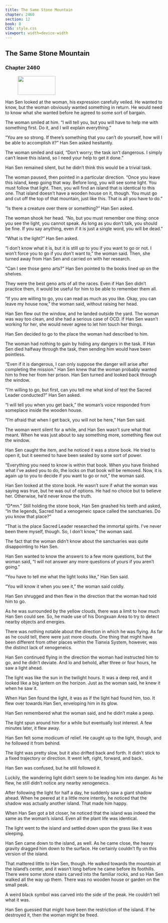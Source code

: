 ```yaml
---
title: The Same Stone Mountain
chapter: 2460
section: 12
book: 8
CSS: style.css
viewport: width=device-width
---
```


## The Same Stone Mountain

### Chapter 2460

<figure>
	<img src="../Images/gem.gif" alt="" id="gem" width="120" height="60" />
</figure>

Han Sen looked at the woman, his expression carefully veiled. He wanted to know, but the woman obviously wanted something in return. He would need to know what she wanted before he agreed to some sort of bargain.

The woman smiled at him. “I will tell you, but you will have to help me with something first. Do it, and I will explain everything.”

“You are so strong. If there’s something that you can’t do yourself, how will I be able to accomplish it?” Han Sen asked hesitantly.

The woman smiled and said, “Don’t worry; the task isn’t dangerous. I simply can’t leave this island, so I need your help to get it done.”

Han Sen remained silent, but he didn’t think this would be a trivial task.

The woman paused, then pointed in a particular direction. “Once you leave this island, keep going that way. Before long, you will see some light. You must follow that light. Then, you will find an island that is identical to this one. That island doesn’t have a wooden house on it, though. You must go and cut off the top of that mountain, just like this. That is all you have to do.”

“Is there a creature over there or something?” Han Sen asked.

The woman shook her head. “No, but you must remember one thing: once you see the light, you cannot speak. As long as you don’t talk, you should be fine. If you say anything, even if it is just a single word, you will be dead.”

“What is the light?” Han Sen asked.

“I don’t know what it is, but it is still up to you if you want to go or not. I won’t force you to go if you don’t want to,” the woman said. Then, she turned away from Han Sen and carried on with her research.

“Can I see those geno arts?” Han Sen pointed to the books lined up on the shelves.

They were the best geno arts of all the races. Even if Han Sen didn’t practice them, it would be useful for him to be able to remember them all.

“If you are willing to go, you can read as much as you like. Okay, you can leave my house now,” the woman said, without raising her head.

Han Sen flew out the window, and he landed outside the yard. The woman was way too clean, and she had a serious case of OCD. If Han Sen wasn’t working for her, she would never agree to let him touch her things.

Han Sen decided to go to the place the woman had described to him.

The woman had nothing to gain by hiding any dangers in the task. If Han Sen died halfway through the task, then sending him would have been pointless.

“Even if it is dangerous, I can only suppose the danger will arise after completing the mission.” Han Sen knew that the woman probably wanted him to free her from her prison. Han Sen turned and looked back through the window.

“I’m willing to go, but first, can you tell me what kind of test the Sacred Leader conducted?” Han Sen asked.

“I will tell you when you get back,” the woman’s voice responded from someplace inside the wooden house.

“I’m afraid that when I get back, you will not be here,” Han Sen said.

The woman went silent for a while, and Han Sen wasn’t sure what that meant. When he was just about to say something more, something flew out the window.

Han Sen caught the item, and he noticed it was a stone book. He tried to open it, but it seemed to have been sealed by some sort of power.

“Everything you need to know is within that book. When you have finished what I’ve asked you to do, the locks on that book will be removed. Now, it is again up to you to decide if you want to go or not,” the woman said.

Han Sen looked at the stone book. He wasn’t sure if what the woman was saying was true, but he was out of options. He had no choice but to believe her. Otherwise, he’d never know the truth.

“D*mn.” Still holding the stone book, Han Sen gnashed his teeth and asked, “In the legends, Sacred had a xenogeneic space called the sanctuaries. Do you know that place?”

“That is the place Sacred Leader researched the immortal spirits. I’ve never been there myself, though. So, I don’t know,” the woman said.

The fact that the woman didn’t know about the sanctuaries was quite disappointing to Han Sen.

Han Sen wanted to know the answers to a few more questions, but the woman said, “I will not answer any more questions of yours if you aren’t going.”

“You have to tell me what the light looks like,” Han Sen said.

“You will know it when you see it,” the woman said coldly.

Han Sen shrugged and then flew in the direction that the woman had told him to go.

As he was surrounded by the yellow clouds, there was a limit to how much Han Sen could see. So, he made use of his Dongxuan Area to try to detect nearby objects and energies.

There was nothing notable about the direction in which he was flying. As far as he could tell, there were just more clouds. One thing that might have been different from other places within the Tianxia System, however, was the distinct lack of xenogeneics.

Han Sen continued flying in the direction the woman had instructed him to go, and he didn’t deviate. And lo and behold, after three or four hours, he saw a light ahead.

The light was like the sun in the twilight hours. It was a deep red, and it looked like a big lantern on the horizon. Just as the woman said, he knew it when he saw it.

When Han Sen found the light, it was as if the light had found him, too. It flew over towards Han Sen, enveloping him in its glow.

Han Sen remembered what the woman said, and he didn’t make a peep.

The light spun around him for a while but eventually lost interest. A few minutes later, it flew away.

Han Sen felt some modicum of relief. He caught up to the light, though, and he followed it from behind.

The light was pretty slow, but it also drifted back and forth. It didn’t stick to a fixed trajectory or direction. It went left, right, forward, and back.

Han Sen was confused, but he still followed it.

Luckily, the wandering light didn’t seem to be leading him into danger. As he flew, he still didn’t notice any nearby xenogeneics.

After following the light for half a day, he suddenly saw a giant shadow ahead. When he peered at it a little more intently, he noticed that the shadow was actually another island. That made him happy.

When Han Sen got a bit closer, he noticed that the island was indeed the same as the woman’s island. Even all the plant life was identical.

The light went to the island and settled down upon the grass like it was sleeping.

Han Sen came down to the island, as well. As he came close, the heavy gravity dragged him down to the surface. He certainly couldn’t fly on this version of the island.

That mattered little to Han Sen, though. He walked towards the mountain at the island’s center, and it wasn’t long before he came before its foothills. There were some stone stairs carved into the familiar rocks, and so Han Sen walked all the way up them. There was no wooden house or garden on the small peak.

A weird black symbol was carved into the side of the peak. He couldn’t tell what it was.

Han Sen guessed that might have been the restriction of the island. If he destroyed it, then the woman might be freed.